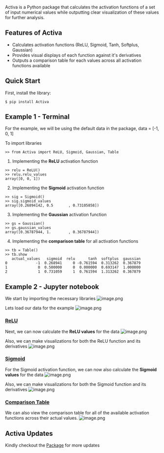 Activa is a Python package that calculates the activation functions of a set of input 
numerical values while outputting clear visualization of these values for further analysis.

## Features of Activa
- Calculates activation functions (ReLU, Sigmoid, Tanh, Softplus, Gaussian)
- Provides visual displays of each function against it's derivatives
- Outputs a comparison table for each values across all activation functions available

## Quick Start
First, install the library:

```
$ pip install Activa
```

## Example 1 - Terminal
For the example, we will be using the default data in the package, data = [-1, 0, 1]

To import libraries
```
>> from Activa import ReLU, Sigmoid, Gaussian, Table
```

1. Implementing the **ReLU** activation function
```
>> relu = ReLU()
>> relu.relu_values
array([0, 0, 1])
```

2. Implementing the **Sigmoid** activation function

```
>> sig = Sigmoid()
>> sig.sigmoid_values
array([0.26894142, 0.5       , 0.73105858])
```
3. Implementing the **Gaussian** activation function
```
>> gs = Gaussian()
>> gs.gaussian_values
array([0.36787944, 1.        , 0.36787944])
```

4. Implementing the **comparison table** for all activation functions
```
>> tb = Table()
>> tb.show
   actual_values   sigmoid  relu      tanh  softplus  gaussian
0             -1  0.268941     0 -0.761594  0.313262  0.367879
1              0  0.500000     0  0.000000  0.693147  1.000000
2              1  0.731059     1  0.761594  1.313262  0.367879

```
## Example 2 - Jupyter notebook
We start by importing the necessary libraries
![image.png](https://github.com/Ekeopara-Praise/Personal_Lessons/blob/master/Object%20Oriented%20Programming%20in%20Python/Unit_Testing/Activa%20-%20Pictures/imports.PNG)

Lets load our data for the example
![image.png](https://github.com/Ekeopara-Praise/Personal_Lessons/blob/master/Object%20Oriented%20Programming%20in%20Python/Unit_Testing/Activa%20-%20Pictures/data.PNG)

### [ReLU](https://github.com/Ekeopara-Praise/Activa/blob/master/Activa/ReLUFunction.py)
Next, we can now calculate the **ReLU values** for the data
![image.png](https://github.com/Ekeopara-Praise/Personal_Lessons/blob/master/Object%20Oriented%20Programming%20in%20Python/Unit_Testing/Activa%20-%20Pictures/ReLU%20values.PNG)

Also, we can make visualizations for both the ReLU function and its derivatives
![image.png](https://github.com/Ekeopara-Praise/Personal_Lessons/blob/master/Object%20Oriented%20Programming%20in%20Python/Unit_Testing/Activa%20-%20Pictures/RELUplots.PNG)

### [Sigmoid](https://github.com/Ekeopara-Praise/Activa/blob/master/Activa/SigmoidFunction.py)
For the Sigmoid activation function, we can now also calculate the **Sigmoid values** for the data
![image.png](https://github.com/Ekeopara-Praise/Personal_Lessons/blob/master/Object%20Oriented%20Programming%20in%20Python/Unit_Testing/Activa%20-%20Pictures/SIgmoid.PNG)

Also, we can make visualizations for both the Sigmoid function and its derivatives
![image.png](https://github.com/Ekeopara-Praise/Personal_Lessons/blob/master/Object%20Oriented%20Programming%20in%20Python/Unit_Testing/Activa%20-%20Pictures/Sigmoidplots.PNG)

### [Comparison Table](https://github.com/Ekeopara-Praise/Activa/blob/master/Activa/ComboTable.py)
We can also view the comparison table for all of the available activation functions across their actual values.
![image.png](https://github.com/Ekeopara-Praise/Personal_Lessons/blob/master/Object%20Oriented%20Programming%20in%20Python/Unit_Testing/Activa%20-%20Pictures/table.PNG)

## Activa Updates
Kindly checkout the [Package](https://pypi.org/project/Activa/) for more updates